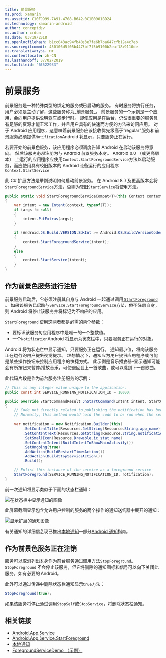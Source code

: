 ```yaml
---
title: 前景服务
ms.prod: xamarin
ms.assetid: C10FD999-7A91-4708-B642-0C1B0901BD24
ms.technology: xamarin-android
author: conceptdev
ms.author: crdun
ms.date: 03/19/2018
ms.openlocfilehash: b1cc043ac94fb48e3e7fe6b7ba647cfb19a4c7eb
ms.sourcegitcommit: 450106d5f05b4473bf7f5b9100b2eaf18c9110de
ms.translationtype: MT
ms.contentlocale: zh-CN
ms.lasthandoff: 07/02/2019
ms.locfileid: "67522933"
---
```

# <a name="foreground-services"></a>前景服务

前景服务是一种特殊类型的绑定的服务或已启动的服务。 有时服务将执行任务，用户必须是主动了解，这些服务称为_前景服务_。 前景服务的一个示例是一个应用，会向用户提供说明驾车或步行时。 即使应用是在后台，仍然很重要的服务具有足够的资源才能正常工作，并且用户具有的快速而方便的方法来访问应用。 对于 Android 应用程序，这意味着前景服务应该接收优先级高于"regular"服务和前景服务必须提供`Notification`Android 将显示，只要服务正在运行。
 
若要开始的前景色服务，该应用程序必须调度告知 Android 在启动该服务将意向。 然后该服务必须注册为与 Android 前景服务本身。 Android 8.0 （或更高版本） 上运行的应用程序应使用`Context.StartForegroundService`方法以启动服务，而应使用具有较旧版本的 Android 设备运行的应用程序 `Context.StartService`

此 C# 扩展方法是举例说明如何启动前景服务。 在 Android 8.0 及更高版本会将`StartForegroundService`方法，否则为较旧`StartService`将使用方法。  

```csharp
public static void StartForegroundServiceCompat<T>(this Context context, Bundle args = null) where T : Service
{
    var intent = new Intent(context, typeof(T));
    if (args != null) 
    {
        intent.PutExtras(args);
    }

    if (Android.OS.Build.VERSION.SdkInt >= Android.OS.BuildVersionCodes.O)
    {
        context.StartForegroundService(intent);
    }
    else
    {
        context.StartService(intent);
    }
}
```

## <a name="registering-as-a-foreground-service"></a>作为前景色服务进行注册

前景服务启动后，它必须注册其自身与 Android 一起通过调用[ `StartForeground` ](https://developer.xamarin.com/api/member/Android.App.Service.StartForeground/p/System.Int32/Android.App.Notification/)。 如果该服务已启动与`Service.StartForegroundService`方法，但不注册自身，则 Android 将停止该服务并将标记为不响应的应用。

`StartForeground` 使用这两者都是必需的两个参数：
 
* 要标识该服务的应用程序中是唯一的一个整数值。
* 一个`Notification`Android 将显示为状态栏中，只要服务正在运行的对象。

Android 将为状态栏中显示通知，只要服务正在运行。 通知最小值，将向该服务正在运行的用户提供视觉提示。 理想情况下，通知应为用户提供应用程序或可能是某些操作按钮来控制应用程序的快捷方式。 此示例是音乐播放器&ndash;显示通知可能会有所按钮来暂停/播放音乐，可使退回到上一首歌曲，或可以跳到下一首歌曲。 

此代码片段是作为前台服务注册服务的示例：   

```csharp
// This is any integer value unique to the application.
public const int SERVICE_RUNNING_NOTIFICATION_ID = 10000;

public override StartCommandResult OnStartCommand(Intent intent, StartCommandFlags flags, int startId)
{
    // Code not directly related to publishing the notification has been omitted for clarity.
    // Normally, this method would hold the code to be run when the service is started.
    
    var notification = new Notification.Builder(this)
        .SetContentTitle(Resources.GetString(Resource.String.app_name))
        .SetContentText(Resources.GetString(Resource.String.notification_text))
        .SetSmallIcon(Resource.Drawable.ic_stat_name)
        .SetContentIntent(BuildIntentToShowMainActivity())
        .SetOngoing(true)
        .AddAction(BuildRestartTimerAction())
        .AddAction(BuildStopServiceAction())
        .Build();

    // Enlist this instance of the service as a foreground service
    StartForeground(SERVICE_RUNNING_NOTIFICATION_ID, notification);
}
```

前一次通知将显示类似于下面的状态栏通知：

![在状态栏中显示通知的图像](foreground-services-images/foreground-services-01.png "通知显示在状态栏中的图像")

此屏幕截图显示包含允许用户控制的服务的两个操作的通知送纸器中展开的通知：

![显示扩展的通知图像](foreground-services-images/foreground-services-02.png "显示扩展的通知的图像。")

有关通知的详细信息现已推出[本地通知](~/android/app-fundamentals/notifications/local-notifications.md)一部分[Android 通知](~/android/app-fundamentals/notifications/index.md)指南。

## <a name="unregistering-as-a-foreground-service"></a>作为前景色服务正在注销

服务可以取消列出本身作为前台服务通过调用方法`StopForeground`。 `StopForeground` 不会停止该服务，但它将删除的通知图标和信号可以向下关闭此服务，如有必要的 Android。

此外可以通过传递中删除状态栏通知显示`true`方法： 

```csharp
StopForeground(true);
```

如果该服务将停止通过调用`StopSelf`或`StopService`，将删除状态栏通知。

## <a name="related-links"></a>相关链接

- [Android.App.Service](https://developer.xamarin.com/api/type/Android.App.Service/)
- [Android.App.Service.StartForeground](https://developer.xamarin.com/api/member/Android.App.Service.StartForeground/p/System.Int32/Android.App.Notification/)
- [本地通知](~/android/app-fundamentals/notifications/local-notifications.md)
- [ForegroundServiceDemo （示例）](https://developer.xamarin.com/samples/monodroid/ApplicationFundamentals/ServiceSamples/ForegroundServiceDemo/)
